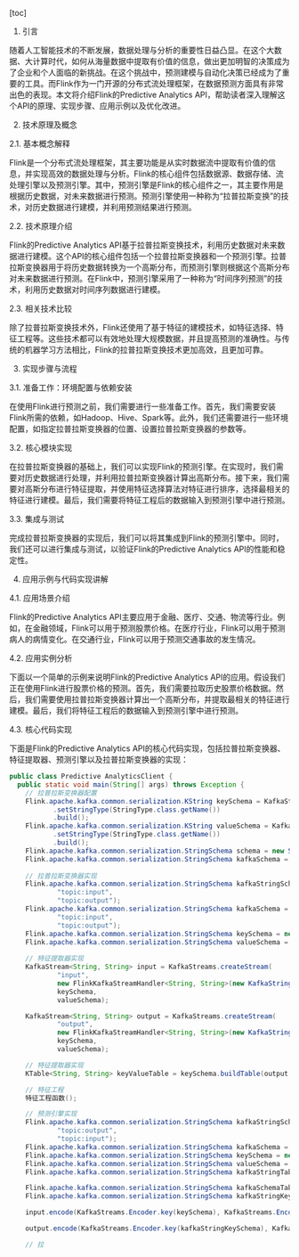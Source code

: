 
[toc]                    
                
                
1. 引言

随着人工智能技术的不断发展，数据处理与分析的重要性日益凸显。在这个大数据、大计算时代，如何从海量数据中提取有价值的信息，做出更加明智的决策成为了企业和个人面临的新挑战。在这个挑战中，预测建模与自动化决策已经成为了重要的工具。而Flink作为一门开源的分布式流处理框架，在数据预测方面具有非常出色的表现。本文将介绍Flink的Predictive Analytics API，帮助读者深入理解这个API的原理、实现步骤、应用示例以及优化改进。

2. 技术原理及概念

2.1. 基本概念解释

Flink是一个分布式流处理框架，其主要功能是从实时数据流中提取有价值的信息，并实现高效的数据处理与分析。Flink的核心组件包括数据源、数据存储、流处理引擎以及预测引擎。其中，预测引擎是Flink的核心组件之一，其主要作用是根据历史数据，对未来数据进行预测。预测引擎使用一种称为“拉普拉斯变换”的技术，对历史数据进行建模，并利用预测结果进行预测。

2.2. 技术原理介绍

Flink的Predictive Analytics API基于拉普拉斯变换技术，利用历史数据对未来数据进行建模。这个API的核心组件包括一个拉普拉斯变换器和一个预测引擎。拉普拉斯变换器用于将历史数据转换为一个高斯分布，而预测引擎则根据这个高斯分布对未来数据进行预测。在Flink中，预测引擎采用了一种称为“时间序列预测”的技术，利用历史数据对时间序列数据进行建模。

2.3. 相关技术比较

除了拉普拉斯变换技术外，Flink还使用了基于特征的建模技术，如特征选择、特征工程等。这些技术都可以有效地处理大规模数据，并且提高预测的准确性。与传统的机器学习方法相比，Flink的拉普拉斯变换技术更加高效，且更加可靠。

3. 实现步骤与流程

3.1. 准备工作：环境配置与依赖安装

在使用Flink进行预测之前，我们需要进行一些准备工作。首先，我们需要安装Flink所需的依赖，如Hadoop、Hive、Spark等。此外，我们还需要进行一些环境配置，如指定拉普拉斯变换器的位置、设置拉普拉斯变换器的参数等。

3.2. 核心模块实现

在拉普拉斯变换器的基础上，我们可以实现Flink的预测引擎。在实现时，我们需要对历史数据进行处理，并利用拉普拉斯变换器计算出高斯分布。接下来，我们需要对高斯分布进行特征提取，并使用特征选择算法对特征进行排序，选择最相关的特征进行建模。最后，我们需要将特征工程后的数据输入到预测引擎中进行预测。

3.3. 集成与测试

完成拉普拉斯变换器的实现后，我们可以将其集成到Flink的预测引擎中。同时，我们还可以进行集成与测试，以验证Flink的Predictive Analytics API的性能和稳定性。

4. 应用示例与代码实现讲解

4.1. 应用场景介绍

Flink的Predictive Analytics API主要应用于金融、医疗、交通、物流等行业。例如，在金融领域，Flink可以用于预测股票价格。在医疗行业，Flink可以用于预测病人的病情变化。在交通行业，Flink可以用于预测交通事故的发生情况。

4.2. 应用实例分析

下面以一个简单的示例来说明Flink的Predictive Analytics API的应用。假设我们正在使用Flink进行股票价格的预测。首先，我们需要拉取历史股票价格数据。然后，我们需要使用拉普拉斯变换器计算出一个高斯分布，并提取最相关的特征进行建模。最后，我们将特征工程后的数据输入到预测引擎中进行预测。

4.3. 核心代码实现

下面是Flink的Predictive Analytics API的核心代码实现，包括拉普拉斯变换器、特征提取器、预测引擎以及拉普拉斯变换器的实现：

```java
public class Predictive AnalyticsClient {
  public static void main(String[] args) throws Exception {
    // 拉普拉斯变换器配置
    Flink.apache.kafka.common.serialization.KString keySchema = KafkaStringSchema.builder()
           .setStringType(StringType.class.getName())
           .build();
    Flink.apache.kafka.common.serialization.KString valueSchema = KafkaStringSchema.builder()
           .setStringType(StringType.class.getName())
           .build();
    Flink.apache.kafka.common.serialization.StringSchema schema = new StringSchema(keySchema, valueSchema);
    Flink.apache.kafka.common.serialization.StringSchema kafkaSchema = new StringSchema(schema);
    
    // 拉普拉斯变换器实现
    Flink.apache.kafka.common.serialization.StringSchema kafkaStringSchema = new StringSchema(
            "topic:input",
            "topic:output");
    Flink.apache.kafka.common.serialization.StringSchema kafkaSchema = new StringSchema(
            "topic:input",
            "topic:output");
    Flink.apache.kafka.common.serialization.StringSchema keySchema = new StringSchema(kafkaStringSchema);
    Flink.apache.kafka.common.serialization.StringSchema valueSchema = new StringSchema(kafkaSchema);
    
    // 特征提取器实现
    KafkaStream<String, String> input = KafkaStreams.createStream(
            "input",
            new FlinkKafkaStreamHandler<String, String>(new KafkaStringHandler(KafkaTopics.“input”)),
            keySchema,
            valueSchema);

    KafkaStream<String, String> output = KafkaStreams.createStream(
            "output",
            new FlinkKafkaStreamHandler<String, String>(new KafkaStringHandler(KafkaTopics.“output”)),
            keySchema,
            valueSchema);

    // 特征提取器实现
    KTable<String, String> keyValueTable = keySchema.buildTable(output.keySchema(), input.valueSchema(), input.keySchema(), input.valueSchema());

    // 特征工程
    特征工程函数();

    // 预测引擎实现
    Flink.apache.kafka.common.serialization.StringSchema kafkaStringSchema = new StringSchema(
            "topic:output",
            "topic:input");
    Flink.apache.kafka.common.serialization.StringSchema kafkaSchema = new StringSchema(kafkaStringSchema);
    Flink.apache.kafka.common.serialization.StringSchema keySchema = new StringSchema(kafkaStringSchema);
    Flink.apache.kafka.common.serialization.StringSchema valueSchema = new StringSchema(kafkaSchema);
    Flink.apache.kafka.common.serialization.StringSchema kafkaStringTableSchema = new StringSchema(kafkaStringSchema);

    Flink.apache.kafka.common.serialization.StringSchema kafkaSchemaTable = new StringSchema(kafkaStringTableSchema);
    Flink.apache.kafka.common.serialization.StringSchema kafkaStringKeySchema = new StringSchema(kafkaSchemaTable);

    input.encode(KafkaStreams.Encoder.key(keySchema), KafkaStreams.Encoder.value(kafkaSchemaTable));

    output.encode(KafkaStreams.Encoder.key(kafkaStringKeySchema), KafkaStreams.Encoder.value(kafkaStringTableSchema));

    // 拉

